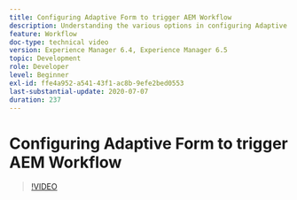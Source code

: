 ```yaml
---
title: Configuring Adaptive Form to trigger AEM Workflow
description: Understanding the various options in configuring Adaptive Form to trigger AEM Workflow
feature: Workflow
doc-type: technical video
version: Experience Manager 6.4, Experience Manager 6.5
topic: Development
role: Developer
level: Beginner
exl-id: ffe4a952-a541-43f1-ac8b-9efe2bed0553
last-substantial-update: 2020-07-07
duration: 237
---
```

# Configuring Adaptive Form to trigger AEM Workflow


>[!VIDEO](https://video.tv.adobe.com/v/28316?quality=12&learn=on)
